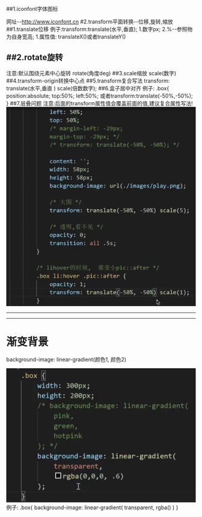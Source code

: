 ##1.iconfont字体图标

网址--http://www.iconfont.cn
#2.transform平面转换--位移,旋转,缩放
##1.translate位移
例子:transform:translate(水平,垂直);
    1.数字px;
    2.%--参照物为自身宽高;
1.属性值:
 translateX()或者translateY()

## ##2.rotate旋转

注意:默认围绕元素中心旋转
rotate(角度deg)
##3.scale缩放
scale(数字)
##4.transform-origin转换中心点
##5.transform复合写法
transform: translate(水平,垂直 ) scale(倍数数字);
##6.盒子居中对齐
例子:
.box{
    position:absolute;
    top:50%;
    left:50%;
    <!-- 默认%水平位移的参照物是盒子本身宽高 -->
    或者transform:translate(-50%,-50%); 
    <!--2.margin-top:-一般盒子高;
          margin-left:盒子一半宽度;
     -->
}
##7.层叠问题
注意:后面的transform属性值会覆盖前面的值,建议复合属性写法!
![](./images/transform-cengdie.png)
<hr>
<hr>

<h1>渐变背景</h1>
background-image: linear-gradient(颜色1, 颜色2)

![](./images/linear-gradient.png)
例子:
.box{
    background-image: linear-gradient(
    transparent,
    rgba()
)
}